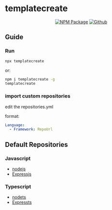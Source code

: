 # templatecreate

<p align=center> <a href="https://www.npmjs.com/package/templatecreate"><img src="https://img.shields.io/badge/NPM-Package-grey?labelColor=red&style=flat&link=https://www.npmjs.com/package/templatecreate" alt="NPM Package"/></a> <a href="https://github.com/AngusC222/templatecreate"><img src="https://img.shields.io/badge/Github-Repository-grey?labelColor=black&style=flat&link=https://github.com/AngusC222/templates" alt="Github" /></a> <p align=center>

## Guide

### Run 
```bash
npx templatecreate
```
or:
```bash
npm i templatecreate -g
templatecreate
```

### import custom repositories

edit the repositories.yml

format:

```yaml
Language:
  - Framework: RepoUrl
```

## Default Repositories

### Javascript
- [nodejs](https://github.com/AngusC222/nodejs)
- [Expressjs](https://github.com/AngusC222/expressjs)

### Typescript
- [nodets](https://github.com/AngusC222/nodets)
- [Expressts](https://github.com/AngusC222/expressts)
